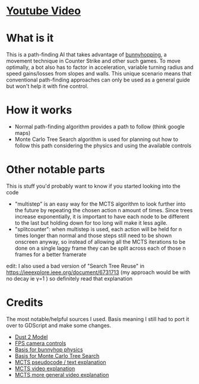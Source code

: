 # [Youtube Video](https://www.youtube.com/watch?v=x8CDa-khAYY)

# What is it
This is a path-finding AI that takes advantage of [bunnyhopping](https://youtu.be/LxirBXof-3s), a movement technique in Counter Strike and other such games. To move optimally, a bot also has to factor in acceleration, variable turning radius and speed gains/losses from slopes and walls. This unique scenario means that conventional path-finding approaches can only be used as a general guide but won't help it with fine control.

# How it works
* Normal path-finding algorithm provides a path to follow (think google maps)
* Monte Carlo Tree Search algorithm is used for planning out how to follow this path considering the physics and using the available controls

# Other notable parts
This is stuff you'd probably want to know if you started looking into the code

 - "multistep" is an easy way for the MCTS algorithm to look further into the future by repeating the chosen action n amount of times. Since trees increase exponentially, it is important to have each node to be different to the last but holding down for too long will make it less agile. 
 - "splitcounter": when multistep is used, each action will be held for n times longer than normal and those steps still need to be shown onscreen anyway, so instead of allowing all the MCTS iterations to be done on a single laggy frame they can be split across each of those n frames for a better framerate

edit: I also used a bad version of "Search Tree Reuse" in https://ieeexplore.ieee.org/document/6731713 (my approach would be with no decay ie γ=1 ) so definitely read that explanation



# Credits
The most notable/helpful sources I used. Basis meaning I still had to port it over to GDScript and make some changes.
 - [Dust 2 Model](https://sketchfab.com/3d-models/dust2-75fb3338c87742ce92c2f31b9bb42d6d)
 - [FPS camera controls](https://youtu.be/Nn2mi5sI8bM)
 - [Basis for bunnyhop physics](https://youtu.be/B9mqpaUJ0-g)
 - [Basis for Monte Carlo Tree Search](https://gist.github.com/qpwo/c538c6f73727e254fdc7fab81024f6e1)
 - [MCTS pseudocode / text explanation](https://www.geeksforgeeks.org/ml-monte-carlo-tree-search-mcts/)
 - [MCTS video explanation](https://youtu.be/UXW2yZndl7U)
 - [MCTS more general video explanation](https://youtu.be/Fbs4lnGLS8M) 
 

